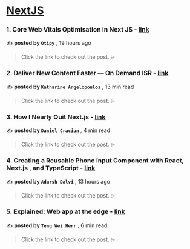
<h1><a href=https://medium.com/tag/nextjs/recommended target="_blank" rel="noopener noreferrer">NextJS</a></h1>
<h3>1. Core Web Vitals Optimisation in Next JS - <a href=https://medium.com/@admin_64036/core-web-vitals-optimisation-in-next-js-1b8d4ba6074d?source=tag_recommended_feed---------0-84----------nextjs----------f3eeac2f_f24e_463b_860e_f8c222e96110------- target="_blank" rel="noopener noreferrer">link</a></h3>

✍️ **posted by `Otipy`** <date> , 19 hours ago</date>

<blockquote>Click the link to check out the post. ⌲</blockquote>

<h3>2. Deliver New Content Faster — On Demand ISR - <a href=https://medium.com/stackademic/on-demand-incremental-static-regeneration-3aac500641d8?source=tag_recommended_feed---------1-107----------nextjs----------f3eeac2f_f24e_463b_860e_f8c222e96110------- target="_blank" rel="noopener noreferrer">link</a></h3>

✍️ **posted by `Katharine Angelopoulos`** <date> , 13 min read</date>

<blockquote>Click the link to check out the post. ⌲</blockquote>

<h3>3. How I Nearly Quit Next.js - <a href=https://medium.com/gitconnected/how-i-nearly-quit-next-js-6bd58edef5fe?source=tag_recommended_feed---------2-85----------nextjs----------f3eeac2f_f24e_463b_860e_f8c222e96110------- target="_blank" rel="noopener noreferrer">link</a></h3>

✍️ **posted by `Daniel Craciun`** <date> , 4 min read</date>

<blockquote>Click the link to check out the post. ⌲</blockquote>

<h3>4. Creating a Reusable Phone Input Component with React, Next.js , and TypeScript - <a href=https://medium.com/@adarshdalvi197/creating-a-reusable-phone-input-component-with-react-next-js-and-typescript-9bd14ddacc28?source=tag_recommended_feed---------3-84----------nextjs----------f3eeac2f_f24e_463b_860e_f8c222e96110------- target="_blank" rel="noopener noreferrer">link</a></h3>

✍️ **posted by `Adarsh Dalvi`** <date> , 13 hours ago</date>

<blockquote>Click the link to check out the post. ⌲</blockquote>

<h3>5. Explained: Web app at the edge - <a href=https://medium.com/gitconnected/explained-web-app-at-the-edge-fb391985a0a5?source=tag_recommended_feed---------4-107----------nextjs----------f3eeac2f_f24e_463b_860e_f8c222e96110------- target="_blank" rel="noopener noreferrer">link</a></h3>

✍️ **posted by `Teng Wei Herr`** <date> , 6 min read</date>

<blockquote>Click the link to check out the post. ⌲</blockquote>

